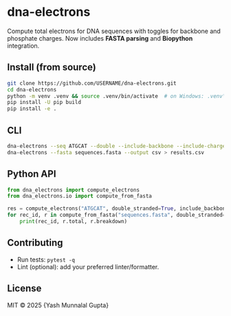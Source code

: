 # dna-electrons

Compute total electrons for DNA sequences with toggles for backbone and phosphate charges.
Now includes **FASTA parsing** and **Biopython** integration.


## Install (from source)

```bash
git clone https://github.com/USERNAME/dna-electrons.git
cd dna-electrons
python -m venv .venv && source .venv/bin/activate  # on Windows: .venv\Scripts\activate
pip install -U pip build
pip install -e .
```

## CLI

```bash
dna-electrons --seq ATGCAT --double --include-backbone --include-charge
dna-electrons --fasta sequences.fasta --output csv > results.csv
```

## Python API

```python
from dna_electrons import compute_electrons
from dna_electrons.io import compute_from_fasta

res = compute_electrons("ATGCAT", double_stranded=True, include_backbone=True, include_phosphate_charge=True)
for rec_id, r in compute_from_fasta("sequences.fasta", double_stranded=True):
    print(rec_id, r.total, r.breakdown)
```

## Contributing

- Run tests: `pytest -q`
- Lint (optional): add your preferred linter/formatter.

## License

MIT © 2025 {Yash Munnalal Gupta}
